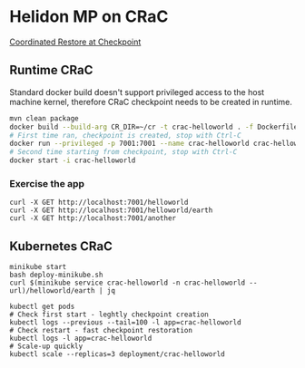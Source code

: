 # Helidon MP on CRaC 
[Coordinated Restore at Checkpoint](https://wiki.openjdk.org/display/crac)


## Runtime CRaC
Standard docker build doesn't support privileged access to the host machine kernel,
therefore CRaC checkpoint needs to be created in runtime.

```bash
mvn clean package
docker build --build-arg CR_DIR=~/cr -t crac-helloworld . -f Dockerfile.crac
# First time ran, checkpoint is created, stop with Ctrl-C
docker run --privileged -p 7001:7001 --name crac-helloworld crac-helloworld
# Second time starting from checkpoint, stop with Ctrl-C
docker start -i crac-helloworld
```

### Exercise the app
```
curl -X GET http://localhost:7001/helloworld
curl -X GET http://localhost:7001/helloworld/earth
curl -X GET http://localhost:7001/another
```

## Kubernetes CRaC

```shell
minikube start
bash deploy-minikube.sh
curl $(minikube service crac-helloworld -n crac-helloworld --url)/helloworld/earth | jq
```

```shell
kubectl get pods
# Check first start - leghtly checkpoint creation
kubectl logs --previous --tail=100 -l app=crac-helloworld
# Check restart - fast checkpoint restoration
kubectl logs -l app=crac-helloworld
# Scale-up quickly 
kubectl scale --replicas=3 deployment/crac-helloworld
```